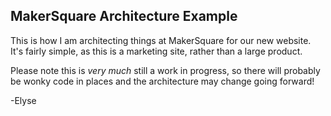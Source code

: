 ## MakerSquare Architecture Example

This is how I am architecting things at MakerSquare for our new website. It's fairly simple, as this is a marketing site, rather than a large product.

Please note this is _very much_ still a work in progress, so there will probably be wonky code in places and the architecture may change going forward!

-Elyse
